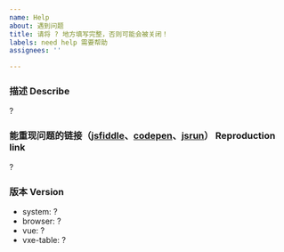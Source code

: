 ```yaml
---
name: Help
about: 遇到问题
title: 请将 ? 地方填写完整，否则可能会被关闭！
labels: need help 需要帮助
assignees: ''

---
```


### 描述 Describe

 ?

### 能重现问题的链接（[jsfiddle](https://jsfiddle.net/w8q6unes/)、[codepen](https://codepen.io/anon/pen/gJEmRW)、[jsrun](https://jsrun.net/vIyKp/edit)） Reproduction link

 ?

### 版本 Version

- system: ?
- browser: ?
- vue: ?
- vxe-table: ?
